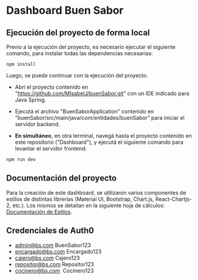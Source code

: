 # Dashboard Buen Sabor

## Ejecución del proyecto de forma local

Previo a la ejecución del proyecto, es necesario ejecutar el siguiente comando, para instalar todas las dependencias necesarias:

```
npm install
```

Luego, se puede continuar con la ejecución del proyecto.

- Abrí el proyecto contenido en "https://github.com/MIsabelJ/buenSabor.git" con un IDE indicado para Java Spring.
- Ejecutá el archivo "BuenSaborApplication" contenido en "buenSabor/src/main/java/com/entidades/buenSabor" para iniciar el servidor backend.

- **En simultáneo**, en otra terminal, navegá hasta el proyecto contenido en este repositorio ("Dashboard"), y ejecutá el siguiente comando para levantar el servidor frontend:

```bash
npm run dev
```

## Documentación del proyecto
Para la creación de este dashboard, se utilizaron varios componentes de estilos de distintas librerías (Material UI, Bootstrap, Chart.js, React-Chartjs-2, etc.). Los mismos se detallan en la siguiente hoja de cálculos: [Documentación de Estilos](https://docs.google.com/spreadsheets/d/1ib-oH7f_B3fmbNiUrs6y1pazKmRadLfPAtVhssOEpPc/edit?usp=sharing).

## Credenciales de Auth0
- admin@bs.com  BuenSabor123
- encargado@bs.com  Encargado123
- cajero@bs.com  Cajero123
- repositor@bs.com  Repositor123
- cocinero@bs.com  Cocinero123
